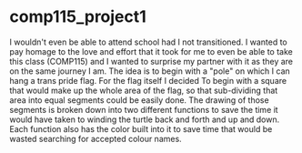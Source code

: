 # comp115_project1

I wouldn't even be able to attend school had I not transitioned. I wanted to pay homage to the love and effort that it took for me to even be able to take this class (COMP115) and I wanted to surprise my partner with it as they are on the same journey I am. The idea is to begin with a "pole" on which I can hang a trans pride flag. For the flag itself I decided To begin with a square that would make up the whole area of the flag, so that sub-dividing that area into equal segments could be easily done. The drawing of those segments is broken down into two different functions to save the time it would have taken to winding the turtle back and forth and up and down. Each function also has the color built into it to save time that would be wasted searching for accepted colour names.
